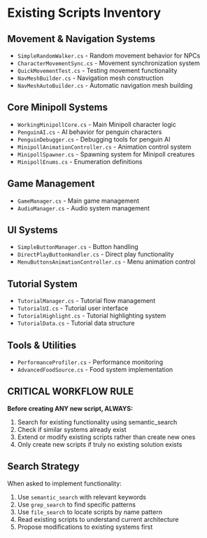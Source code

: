 # Existing Scripts Inventory

## Movement & Navigation Systems
- `SimpleRandomWalker.cs` - Random movement behavior for NPCs
- `CharacterMovementSync.cs` - Movement synchronization system
- `QuickMovementTest.cs` - Testing movement functionality
- `NavMeshBuilder.cs` - Navigation mesh construction
- `NavMeshAutoBuilder.cs` - Automatic navigation mesh building

## Core Minipoll Systems
- `WorkingMinipollCore.cs` - Main Minipoll character logic
- `PenguinAI.cs` - AI behavior for penguin characters
- `PenguinDebugger.cs` - Debugging tools for penguin AI
- `MinipollAnimationController.cs` - Animation control system
- `MinipollSpawner.cs` - Spawning system for Minipoll creatures
- `MinipollEnums.cs` - Enumeration definitions

## Game Management
- `GameManager.cs` - Main game management
- `AudioManager.cs` - Audio system management

## UI Systems
- `SimpleButtonManager.cs` - Button handling
- `DirectPlayButtonHandler.cs` - Direct play functionality
- `MenuButtonsAnimationController.cs` - Menu animation control

## Tutorial System
- `TutorialManager.cs` - Tutorial flow management
- `TutorialUI.cs` - Tutorial user interface
- `TutorialHighlight.cs` - Tutorial highlighting system
- `TutorialData.cs` - Tutorial data structure

## Tools & Utilities
- `PerformanceProfiler.cs` - Performance monitoring
- `AdvancedFoodSource.cs` - Food system implementation

## CRITICAL WORKFLOW RULE
**Before creating ANY new script, ALWAYS:**
1. Search for existing functionality using semantic_search
2. Check if similar systems already exist
3. Extend or modify existing scripts rather than create new ones
4. Only create new scripts if truly no existing solution exists

## Search Strategy
When asked to implement functionality:
1. Use `semantic_search` with relevant keywords
2. Use `grep_search` to find specific patterns
3. Use `file_search` to locate scripts by name pattern
4. Read existing scripts to understand current architecture
5. Propose modifications to existing systems first
